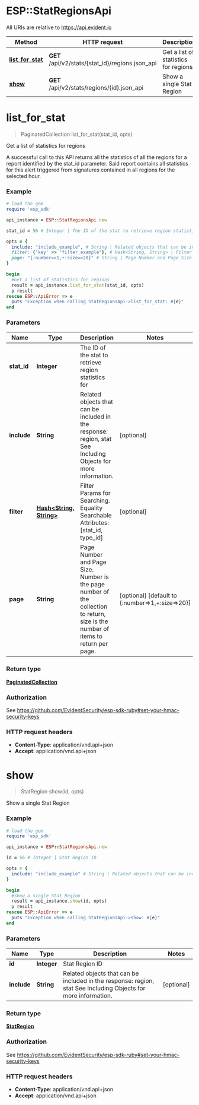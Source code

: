 # ESP::StatRegionsApi

All URIs are relative to https://api.evident.io

Method | HTTP request | Description
------------- | ------------- | -------------
[**list_for_stat**](StatRegionsApi.md#list_for_stat) | **GET** /api/v2/stats/{stat_id}/regions.json_api | Get a list of statistics for regions
[**show**](StatRegionsApi.md#show) | **GET** /api/v2/stats/regions/{id}.json_api | Show a single Stat Region


# **list_for_stat**
> PaginatedCollection list_for_stat(stat_id, opts)

Get a list of statistics for regions

A successful call to this API returns all the statistics of all the regions for a report identified by the stat_id parameter. Said report contains all statistics for this alert triggered from signatures contained in all regions for the selected hour.

### Example
```ruby
# load the gem
require 'esp_sdk'

api_instance = ESP::StatRegionsApi.new

stat_id = 56 # Integer | The ID of the stat to retrieve region statistics for

opts = { 
  include: "include_example", # String | Related objects that can be included in the response:  region, stat See Including Objects for more information.
  filter: {'key' => "filter_example"}, # Hash<String, String> | Filter Params for Searching.  Equality Searchable Attributes: [stat_id, type_id]    
  page: "{:number=>1,+:size=>20}" # String | Page Number and Page Size.  Number is the page number of the collection to return, size is the number of items to return per page.
}

begin
  #Get a list of statistics for regions
  result = api_instance.list_for_stat(stat_id, opts)
  p result
rescue ESP::ApiError => e
  puts "Exception when calling StatRegionsApi->list_for_stat: #{e}"
end
```

### Parameters

Name | Type | Description  | Notes
------------- | ------------- | ------------- | -------------
 **stat_id** | **Integer**| The ID of the stat to retrieve region statistics for | 
 **include** | **String**| Related objects that can be included in the response:  region, stat See Including Objects for more information. | [optional] 
 **filter** | [**Hash&lt;String, String&gt;**](String.md)| Filter Params for Searching.  Equality Searchable Attributes: [stat_id, type_id]     | [optional] 
 **page** | **String**| Page Number and Page Size.  Number is the page number of the collection to return, size is the number of items to return per page. | [optional] [default to {:number&#x3D;&gt;1,+:size&#x3D;&gt;20}]

### Return type

[**PaginatedCollection**](PaginatedCollection.md)

### Authorization

See https://github.com/EvidentSecurity/esp-sdk-ruby#set-your-hmac-security-keys

### HTTP request headers

 - **Content-Type**: application/vnd.api+json
 - **Accept**: application/vnd.api+json



# **show**
> StatRegion show(id, opts)

Show a single Stat Region



### Example
```ruby
# load the gem
require 'esp_sdk'

api_instance = ESP::StatRegionsApi.new

id = 56 # Integer | Stat Region ID

opts = { 
  include: "include_example" # String | Related objects that can be included in the response:  region, stat See Including Objects for more information.
}

begin
  #Show a single Stat Region
  result = api_instance.show(id, opts)
  p result
rescue ESP::ApiError => e
  puts "Exception when calling StatRegionsApi->show: #{e}"
end
```

### Parameters

Name | Type | Description  | Notes
------------- | ------------- | ------------- | -------------
 **id** | **Integer**| Stat Region ID | 
 **include** | **String**| Related objects that can be included in the response:  region, stat See Including Objects for more information. | [optional] 

### Return type

[**StatRegion**](StatRegion.md)

### Authorization

See https://github.com/EvidentSecurity/esp-sdk-ruby#set-your-hmac-security-keys

### HTTP request headers

 - **Content-Type**: application/vnd.api+json
 - **Accept**: application/vnd.api+json



